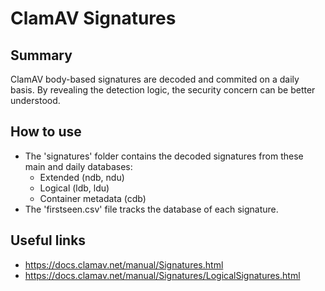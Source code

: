# ClamAV Signatures

## Summary
ClamAV body-based signatures are decoded and commited on a daily basis. By revealing the detection logic, the security concern can be better understood.

## How to use
- The 'signatures' folder contains the decoded signatures from these main and daily databases:
  - Extended (ndb, ndu)
  - Logical (ldb, ldu)
  - Container metadata (cdb)
- The 'firstseen.csv' file tracks the database of each signature.

## Useful links
- https://docs.clamav.net/manual/Signatures.html
- https://docs.clamav.net/manual/Signatures/LogicalSignatures.html
